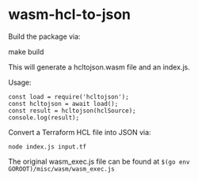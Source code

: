 # wasm-hcl-to-json

Build the package via:

  make build

This will generate a hcltojson.wasm file and an index.js.

Usage:

    const load = require('hcltojson');
    const hcltojson = await load();
    const result = hcltojson(hclSource);
    console.log(result);

Convert a Terraform HCL file into JSON via:

    node index.js input.tf

The original wasm_exec.js file can be found at `$(go env GOROOT)/misc/wasm/wasm_exec.js`
